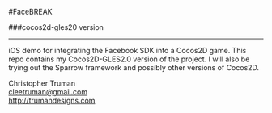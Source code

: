 #FaceBREAK

###cocos2d-gles20 version

* * *
iOS demo for integrating the Facebook SDK into a Cocos2D game.  This repo contains my Cocos2D-GLES2.0 version of the project.  I will also be trying out the Sparrow framework and possibly other versions of Cocos2D.

Christopher Truman  
<cleetruman@gmail.com>  
<http://trumandesigns.com>  

